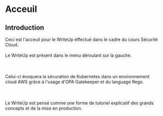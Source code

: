 # Acceuil

## Introduction

Ceci est l'acceuil pour le WriteUp éffectué dans le cadre du cours Sécurité Cloud.
<br></br> 
Le WriteUp est présent dans le menu déroulant sur la gauche.
<br></br>
<br></br> 
Celui-ci évoquera la sécuration de Kubernetes dans un environnement cloud AWS grâce à l'usage d'OPA Gatekeeper et du language Rego.
<br></br> 
<br></br> 
Le WriteUp est pensé comme une forme de tutoriel explicatif des grands concepts et de la mise en production.